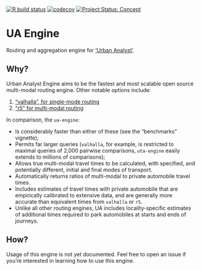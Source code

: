 [![R build
status](https://github.com/UrbanAnalyst/uta-engine/workflows/R-CMD-check/badge.svg)](https://github.com/UrbanAnalyst/uta-engine/actions?query=workflow%3AR-CMD-check)
[![codecov](https://codecov.io/gh/UrbanAnalyst/uta-engine/branch/main/graph/badge.svg)](https://app.codecov.io/gh/UrbanAnalyst/uta-engine)
[![Project Status:
Concept](https://www.repostatus.org/badges/latest/concept.svg)](https://www.repostatus.org/#concept)

# UA Engine

Routing and aggregation engine for [‘Urban
Analyst’](https://www.urbananalyst.city/).

## Why?

Urban Analyst Engine aims to be the fastest and most scalable open
source multi-modal routing engine. Other notable options include:

1.  [“valhalla”, for single-mode
    routing](https://github.com/valhalla/valhalla)
2.  [“r5” for multi-modal routing](https://github.com/conveyal/r5)

In comparison, the `ua-engine`:

- Is considerably faster than either of these (see the “benchmarks”
  vignette);
- Permits far larger queries (`valhalla`, for example, is restricted to
  maximal queries of 2,000 pairwise comparisons, `uta-engine` easily
  extends to millions of comparisons);
- Allows true multi-modal travel times to be calculated, with specified,
  and potentially different, initial and final modes of transport.
- Automatically returns ratios of multi-modal to private automobile
  travel times.
- Includes estimates of travel times with private automobile that are
  empirically calibrated to extensive data, and are generally more
  accurate than equivalent times from `valhalla` or `r5`.
- Unlike all other routing engines, UA includes locality-specific
  estimates of additional times required to park automobiles at starts
  and ends of journeys.

## How?

Usage of this engine is not yet documented. Feel free to open an issue
if you’re interested in learning how to use this engine.
